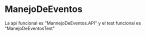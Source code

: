 # ManejoDeEventos
La api funcional es "MannejoDeEventos.API" y el test funcional es "ManejoDeEventosTest"
